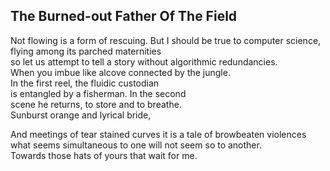 The Burned-out Father Of The Field
----------------------------------
Not flowing is a form of rescuing. But I should be true to computer science, flying among its parched maternities  
so let us attempt to tell a story without algorithmic redundancies.  
When you imbue like alcove connected by the jungle.  
In the first reel, the fluidic custodian  
is entangled by a fisherman. In the second  
scene he returns, to store and to breathe.  
Sunburst orange and lyrical bride,  
  
And meetings of tear stained curves it is a tale of browbeaten violences what seems simultaneous to one will not seem so to another.  
Towards those hats of yours that wait for me.  
